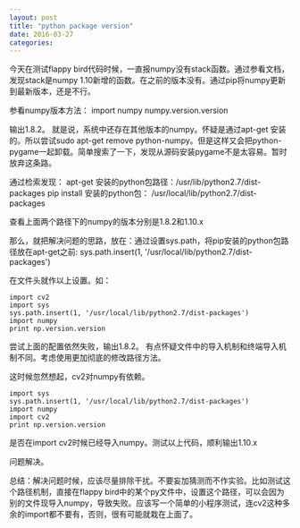 ```yaml
---
layout: post
title: "python package version"
date: 2016-03-27
categories: 
---
```


今天在测试flappy bird代码时候，一直报numpy没有stack函数。通过参看文档，发现stack是numpy 1.10新增的函数。在之前的版本没有。通过pip将numpy更新到最新版本，还是不行。

参看numpy版本方法：
import numpy
numpy.version.version

输出1.8.2。 就是说，系统中还存在其他版本的numpy。怀疑是通过apt-get 安装的。所以尝试sudo apt-get remove python-numpy。但是这样又会把python-pygame一起卸载。简单搜索了一下，发现从源码安装pygame不是太容易。暂时放弃这条路。

通过检索发现：
apt-get 安装的python包路径：/usr/lib/python2.7/dist-packages
pip install 安装的python包： /usr/local/lib/python2.7/dist-packages

查看上面两个路径下的numpy的版本分别是1.8.2和1.10.x

那么，就把解决问题的思路，放在：通过设置sys.path，将pip安装的python包路径放在apt-get之前: sys.path.insert(1, '/usr/local/lib/python2.7/dist-packages')

在文件头就作以上设置。如：

```
import cv2
import sys
sys.path.insert(1, '/usr/local/lib/python2.7/dist-packages')
import numpy
print np.version.version
```

尝试上面的配置依然失败，输出1.8.2。 有点怀疑文件中的导入机制和终端导入机制不同。考虑使用更加彻底的修改路径方法。

这时候忽然想起，cv2对numpy有依赖。

```
import sys
sys.path.insert(1, '/usr/local/lib/python2.7/dist-packages')
import numpy
import cv2
print np.version.version
```

是否在import cv2时候已经导入numpy。测试以上代码，顺利输出1.10.x

问题解决。

总结：解决问题时候，应该尽量排除干扰。不要妄加猜测而不作实验。比如测试这个路径机制，直接在flappy bird中的某个py文件中，设置这个路径，可以会因为别的文件现导入numpy，导致失败。应该写一个简单的小程序测试，连cv2这种多余的import都不要有，否则，很有可能就栽在上面了。
